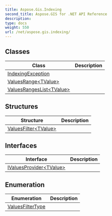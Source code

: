 ```yaml
---
title: Aspose.Gis.Indexing
second_title: Aspose.GIS for .NET API Reference
description: 
type: docs
weight: 550
url: /net/aspose.gis.indexing/
---
```



## Classes

| Class | Description |
| --- | --- |
| [IndexingException](./indexingexception/) |  |
| [ValuesRange&lt;TValue&gt;](./valuesrange-1/) |  |
| [ValuesRangesList&lt;TValue&gt;](./valuesrangeslist-1/) |  |
## Structures

| Structure | Description |
| --- | --- |
| [ValuesFilter&lt;TValue&gt;](./valuesfilter-1/) |  |
## Interfaces

| Interface | Description |
| --- | --- |
| [IValuesProvider&lt;TValue&gt;](./ivaluesprovider-1/) |  |
## Enumeration

| Enumeration | Description |
| --- | --- |
| [ValuesFilterType](./valuesfiltertype/) |  |


